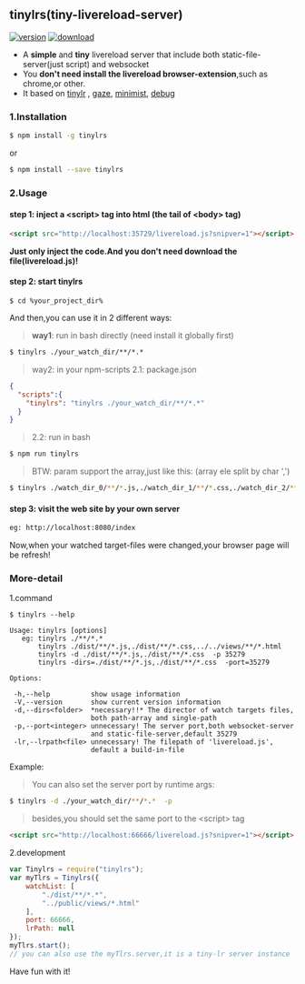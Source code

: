 ## tinylrs(tiny-livereload-server)

[![version](https://img.shields.io/npm/v/tinylrs.svg "version")](https://www.npmjs.com/package/tinylrs)
[![download](https://img.shields.io/npm/dm/tinylrs.svg "download")](https://www.npmjs.com/package/tinylrs)


- A **simple** and **tiny** livereload server that include both static-file-server(just script) and websocket
- You **don't need install the livereload browser-extension**,such as chrome,or other.
- It based on [tinylr](https://github.com/mklabs/tiny-lr) ,
[gaze](https://github.com/shama/gaze),
[minimist](https://github.com/substack/minimist),
[debug](https://github.com/visionmedia/debug)

### 1.Installation
```bash
$ npm install -g tinylrs
````
or
```bash
$ npm install --save tinylrs
````

### 2.Usage

#### step 1: inject a &lt;script&gt; tag into html (the tail of &lt;body&gt; tag)
```html
<script src="http://localhost:35729/livereload.js?snipver=1"></script>
````
**Just only inject the code.And you don't need download the file(livereload.js)!**


#### step 2: start tinylrs
````
$ cd %your_project_dir%
````

And then,you can use it in 2 different ways:

> **way1**: run in bash directly (need install it globally first)
```html
$ tinylrs ./your_watch_dir/**/*.*
````

> way2: in your npm-scripts
> 2.1: package.json
```json
{
  "scripts":{
    "tinylrs": "tinylrs ./your_watch_dir/**/*.*"
  }
}
````
> 2.2: run in bash
```bash
$ npm run tinylrs
````

> BTW: param support the array,just like this: (array ele split by char ',')
```bash
$ tinylrs ./watch_dir_0/**/*.js,./watch_dir_1/**/*.css,./watch_dir_2/**/*.html
````


#### step 3: visit the web site by your own server
```bash
eg: http://localhost:8080/index
````
Now,when your watched target-files were changed,your browser page will be refresh!


### More-detail
1.command
````
$ tinylrs --help
````

```text
Usage: tinylrs [options]
   eg: tinylrs ./**/*.*
       tinylrs ./dist/**/*.js,./dist/**/*.css,../../views/**/*.html
       tinylrs -d ./dist/**/*.js,./dist/**/*.css  -p 35279
       tinylrs -dirs=./dist/**/*.js,./dist/**/*.css  -port=35279

Options:

 -h,--help          show usage information
 -V,--version       show current version information
 -d,--dirs<folder>  *necessary!!* The director of watch targets files,
                    both path-array and single-path
 -p,--port<integer> unnecessary! The server port,both websocket-server
                    and static-file-server,default 35279
 -lr,--lrpath<file> unnecessary! The filepath of 'livereload.js',
                    default a build-in-file
````

Example:
> You can also set the server port by runtime args:
```bash
$ tinylrs -d ./your_watch_dir/**/*.*  -p
````
> besides,you should set the same port to the &lt;script&gt; tag
```html
<script src="http://localhost:66666/livereload.js?snipver=1"></script>
````


2.development
```js
var Tinylrs = require("tinylrs");
var myTlrs = Tinylrs({
    watchList: [
        "./dist/**/*.*",
        "../public/views/*.html"
    ],
    port: 66666,
    lrPath: null
});
myTlrs.start();
// you can also use the myTlrs.server,it is a tiny-lr server instance
````




Have fun with it!




